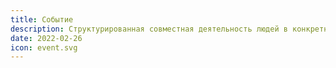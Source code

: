 ```yaml
---
title: Событие
description: Cтруктурированная совместная деятельность людей в конкретном месте в определенное время
date: 2022-02-26
icon: event.svg
---
```

